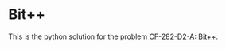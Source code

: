 # Bit++
This is the python solution for the problem [CF-282-D2-A: Bit++](https://codeforces.com/contest/282/problem/A).
